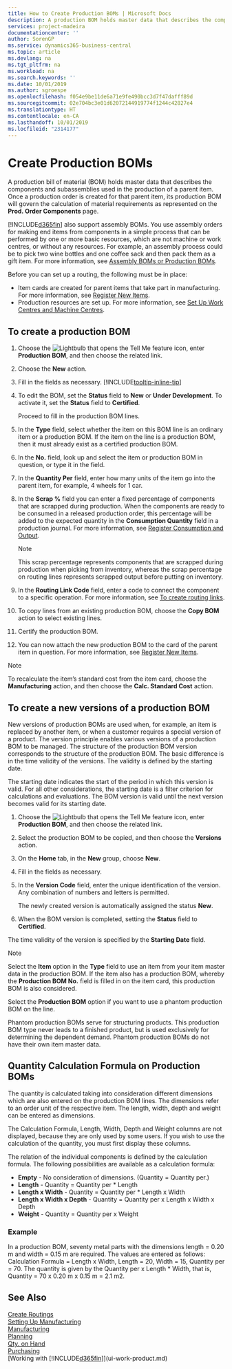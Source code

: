 ```yaml
---
title: How to Create Production BOMs | Microsoft Docs
description: A production BOM holds master data that describes the components and subassemblies used in the production of a parent item. Once a production order is created for that parent item, its production BOM will govern the calculation of material requirements as represented on the **Prod. Order Components** page.
services: project-madeira
documentationcenter: ''
author: SorenGP
ms.service: dynamics365-business-central
ms.topic: article
ms.devlang: na
ms.tgt_pltfrm: na
ms.workload: na
ms.search.keywords: ''
ms.date: 10/01/2019
ms.author: sgroespe
ms.openlocfilehash: f054e9be11de6a71e9fe490bcc3d7f47dafff89d
ms.sourcegitcommit: 02e704bc3e01d62072144919774f1244c42827e4
ms.translationtype: HT
ms.contentlocale: en-CA
ms.lasthandoff: 10/01/2019
ms.locfileid: "2314177"
---
```

# <a name="create-production-boms"></a>Create Production BOMs
A production bill of material (BOM) holds master data that describes the components and subassemblies used in the production of a parent item. Once a production order is created for that parent item, its production BOM will govern the calculation of material requirements as represented on the **Prod. Order Components** page.

[!INCLUDE[d365fin](includes/d365fin_md.md)]  also support assembly BOMs. You use assembly orders for making end items from components in a simple process that can be performed by one or more basic resources, which are not machine or work centres, or without any resources. For example, an assembly process could be to pick two wine bottles and one coffee sack and then pack them as a gift item. For more information, see [Assembly BOMs or Production BOMs](inventory-how-work-boms.md#assembly-boms-or-production-boms).  

Before you can set up a routing, the following must be in place:  

- Item cards are created for parent items that take part in manufacturing. For more information, see [Register New Items](inventory-how-register-new-items.md).
- Production resources are set up. For more information, see [Set Up Work Centres and Machine Centres](production-how-to-set-up-work-and-machine-centers.md).

## <a name="to-create-a-production-bom"></a>To create a production BOM  
1. Choose the ![Lightbulb that opens the Tell Me feature](media/ui-search/search_small.png "Tell me what you want to do") icon, enter **Production BOM**, and then choose the related link.  
2. Choose the **New** action.  
3. Fill in the fields as necessary. [!INCLUDE[tooltip-inline-tip](includes/tooltip-inline-tip_md.md)]
4. To edit the BOM, set the **Status** field to **New** or **Under Development**. To activate it, set the **Status** field to **Certified**.  

    Proceed to fill in the production BOM lines.
5. In the **Type** field, select whether the item on this BOM line is an ordinary item or a production BOM. If the item on the line is a production BOM, then it must already exist as a certified production BOM.  
6.  In the **No.** field, look up and select the item or production BOM in question, or type it in the field.  
7.  In the **Quantity Per** field, enter how many units of the item go into the parent item, for example, 4 wheels for 1 car.  
8.  In the **Scrap %** field you can enter a fixed percentage of components that are scrapped during production. When the components are ready to be consumed in a released production order, this percentage will be added to the expected quantity in the **Consumption Quantity** field in a production journal. For more information, see [Register Consumption and Output](production-how-to-register-consumption-and-output.md).  

    > [!NOTE]  
    >  This scrap percentage represents components that are scrapped during production when picking from inventory, whereas the scrap percentage on routing lines represents scrapped output before putting on inventory.  

9.  In the **Routing Link Code** field, enter a code to connect the component to a specific operation. For more information, see [To create routing links](production-how-to-create-routings.md#to-create-routing-links).
10. To copy lines from an existing production BOM, choose the **Copy BOM** action to select existing lines.  
11.  Certify the production BOM.  
12.  You can now attach the new production BOM to the card of the parent item in question. For more information, see [Register New Items](inventory-how-register-new-items.md).  

> [!NOTE]  
>  To recalculate the item’s standard cost from the item card, choose the **Manufacturing** action, and then choose the **Calc. Standard Cost** action.  

## <a name="to-create-a-new-versions-of-a-production-bom"></a>To create a new versions of a production BOM
New versions of production BOMs are used when, for example, an item is replaced by another item, or when a customer requires a special version of a product. The version principle enables various versions of a production BOM to be managed. The structure of the production BOM version corresponds to the structure of the production BOM. The basic difference is in the time validity of the versions. The validity is defined by the starting date.  

The starting date indicates the start of the period in which this version is valid. For all other considerations, the starting date is a filter criterion for calculations and evaluations. The BOM version is valid until the next version becomes valid for its starting date.  

1.  Choose the ![Lightbulb that opens the Tell Me feature](media/ui-search/search_small.png "Tell me what you want to do") icon, enter **Production BOM**, and then choose the related link.  
2.  Select the production BOM to be copied, and then choose the **Versions** action.  
3.  On the **Home** tab, in the **New** group, choose **New**.  
4. Fill in the fields as necessary.
5. In the **Version Code** field, enter the unique identification of the version. Any combination of numbers and letters is permitted.  

    The newly created version is automatically assigned the status **New**.
6. When the BOM version is completed, setting the **Status** field to **Certified**.  

The time validity of the version is specified by the **Starting Date** field.  

> [!NOTE]  
>  Select the **Item** option in the **Type** field to use an item from your item master data in the production BOM. If the item also has a production BOM, whereby the **Production BOM No.** field is filled in on the item card, this production BOM is also considered.  
>   
>  Select the **Production BOM** option if you want to use a phantom production BOM on the line.  
>   
>  Phantom production BOMs serve for structuring products. This production BOM type never leads to a finished product, but is used exclusively for determining the dependent demand. Phantom production BOMs do not have their own item master data.

## <a name="quantity-calculation-formula-on-production-boms"></a>Quantity Calculation Formula on Production BOMs  
The quantity is calculated taking into consideration different dimensions which are also entered on the production BOM lines. The dimensions refer to an order unit of the respective item. The length, width, depth and weight can be entered as dimensions.  

The Calculation Formula, Length, Width, Depth and Weight columns are not displayed, because they are only used by some users. If you wish to use the calculation of the quantity, you must first display these columns.  

The relation of the individual components is defined by the calculation formula. The following possibilities are available as a calculation formula:  

-  **Empty** - No consideration of dimensions. (Quantity = Quantity per.)  
-  **Length** - Quantity = Quantity per * Length  
-  **Length x Width** - Quantity = Quantity per * Length x Width  
-  **Length x Width x Depth** - Quantity = Quantity per x Length x Width x Depth  
-  **Weight** - Quantity = Quantity per x Weight  

### <a name="example"></a>Example  
In a production BOM, seventy metal parts with the dimensions length = 0.20 m and width = 0.15 m are required. The values are entered as follows: Calculation Formula = Length x Width, Length = 20, Width = 15, Quantity per = 70. The quantity is given by the Quantity per x Length * Width, that is, Quantity = 70 x 0.20 m x 0.15 m = 2.1 m2.  

## <a name="see-also"></a>See Also  
[Create Routings](production-how-to-create-routings.md)   
[Setting Up Manufacturing](production-configure-production-processes.md)  
[Manufacturing](production-manage-manufacturing.md)    
[Planning](production-planning.md)   
[Qty. on Hand](inventory-manage-inventory.md)  
[Purchasing](purchasing-manage-purchasing.md)  
[Working with [!INCLUDE[d365fin](includes/d365fin_md.md)]](ui-work-product.md)
